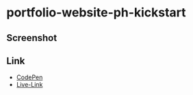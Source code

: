  
# portfolio-website-ph-kickstart
  
## Screenshot 
    
##  Link 
  - [CodePen](https://codepen.io/Abir-Khan-the-flexboxer/pen/GgKoOxa)
  - [Live-Link](http://portfolio-website-ph-2-update.surge.sh/)
     
   
      
    
   
 

